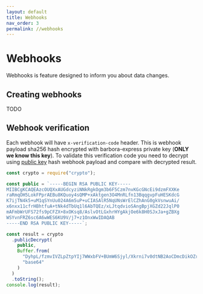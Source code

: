 ```yaml
---
layout: default
title: Webhooks
nav_order: 3
permalink: //webhooks
---
```



# Webhooks

Webhooks is feature designed to inform you about data changes.


## Creating webhooks

TODO

## Webhook verification

Each webhook will have `x-verification-code` header. This is webhook payload sha256 hash encrypted with barbora-express private key (**ONLY we know this key**).
To validate this verification code you need to decrypt using [public key]() hash webhook payload and compare with decrypted result.


```javascript
const crypto = require("crypto");

const public = `-----BEGIN RSA PUBLIC KEY-----
MIIBCgKCAQEAzcOUQXxAUGdcyziNNkRgkOgm3b6F5Czm7nvKGcGNcEi9dzmFXXKe
raRmqOH5LokFPprAEBu8KQuoy4sQMP+xAktgen3O4MnRLfn13BqqgvpFuHESKdcG
K7ijTN4k5+uM1qSYnUu024A6m5uP+uCIASAlR5NqUNsWrElCZhAnG0gkVsnwuAi/
x6nxx11cfrHBhtfuA+tNk4dTbUq1l6AbTQEz/xLJtqdvioSAngBpjXGZd22JqlP0
mAFmbWrUFS72fs9pCFZX+8xOKsq8/AslvOtLGxhrHYgAkjOe6k8H0SJxJa+gZBXg
WSYvnFRZ6sc6A6wWES6KU9V/j7+z1OnxWwIDAQAB
-----END RSA PUBLIC KEY-----`;

const result = crypto
  .publicDecrypt(
    public,
    Buffer.from(
      "DyhpL/fzmvIVZLpZtpYIj7WWxbFV+BUmW6Sjyl/Xkrni7v0dtNB2AoCDmcDikOZrAlqroTngwm2PsoW3rW5JjUg53m5G3TgjV6QAI/XX98kuhcRaTkvtwFW0EXomJeMgTmbs83Hp9sLTyjVkHaZVUkCJZ7dQZ3uF/9HPH6jPb2QLcNWtKuMizoKy5t/yQ07cNXF5OyQBFFm3bvARA+wPo0GTX8Pz4ebFe0NvMmq5f1+k34eMfhIydjXZr3qcydK21QaFKQxtO0aumbNhhyVdcXvvV1S50nmaPdnWruByC+f0RX5THmIma7E+bH6e1Ihgurw2Hl5uvTKI0H5Zn5ZCgg==",
      "base64"
    )
  )
  .toString();
console.log(result);
```